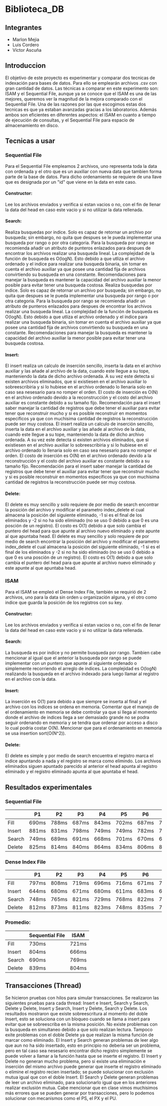 # Biblioteca_DB
## Integrantes
- Marlon Mejia
- Luis Cordero
- Víctor Ascuña

## Introduccion
El objetivo de este proyecto es experimentar y comparar dos tecnicas de indexación para bases de datos. Para ello se emplearán archivos .csv con gran cantidad de datos. Las técnicas a comparar en este experimento son: ISAM y el Sequential File, aunque ya se conoce que el ISAM es una de las mejores, queremos ver la magnitud de la mejora comparado con el Sequential File. Una de las razones por las que escogimos estas dos tecnicas es que ya estaban avanzadas gracias a los laboratorios. Además ambos son eficientes en diferentes aspectos: el ISAM en cuanto a tiempo de ejecución de consultas, y el Sequential File para espacio de almacenamiento en disco.

## Tecnicas a usar
### Sequential File
Para el Sequential File empleamos 2 archivos, uno representa toda la data con ordenada y el otro que es un auxiliar con nueva data que tambien forma parte de la base de datos. Para dicho ordenamiento se requiere de una llave que es designada por un "id" que viene en la data en este caso. 

#### Constructor:
Lee los archivos enviados y verifica si estan vacios o no, con el fin de llenar la data del head en caso este vacio y si no utilizar la data rellenada.


#### Search:
Realiza busquedas por indice. Solo es capaz de retornar un archivo por busqueda; sin embargo, no quita que despues se le pueda implementar una busqueda por rango o por otra categoria. Para la busqueda por rango se recomienda añadir un atributo de punteros enlazados para despues de encontrar los archivos realizar una busqueda lineal. La complejidad de la función de busqueda es O(logN). Esto debido a que utliza el archivo ordenado y el indice para realizar una busqueda binaria, sin tomar en cuenta el archivo auxiliar ya que posee una cantidad fija de archivos convirtiendo su busqueda en una constante. Recomendaciones para manejar la busqueda es mantener la capacidad del archivo auxiliar la menor posible para evitar tener una busqueda costosa.	Realiza busquedas por indice. Solo es capaz de retornar un archivo por busqueda; sin embargo, no quita que despues se le pueda implementar una busqueda por rango o por otra categoria. Para la busqueda por rango se recomienda añadir un atributo de punteros enlazados para despues de encontrar los archivos realizar una busqueda lineal. La complejidad de la función de busqueda es O(logN). Esto debido a que utliza el archivo ordenado y el indice para realizar una busqueda binaria, sin tomar en cuenta el archivo auxiliar ya que posee una cantidad fija de archivos convirtiendo su busqueda en una constante. Recomendaciones para manejar la busqueda es mantener la capacidad del archivo auxiliar la menor posible para evitar tener una busqueda costosa.


#### Insert:
El insert realiza un calculo de inserción sencillo, inserta la data en el archivo auxiliar y las añade al archivo de la data, cuando este llegue a su tope, manteniendo la data de dicho archivo ordenada. A su vez este detecta si existen archivos eliminados, que si existiesen en el archivo auxiliar lo sobreescribiria y si lo hubiese en el archivo ordenado lo llenaria solo en caso sea nesesario para no romper el orden. El costo de inserción es O(N) en el archivo ordenado devido a la reconstrucción y el costo del archivo auxiliar es constante debido a su tamaño fijo. Recomendación para el insert saber manejar la cantidad de registros que debe tener el auxiliar para evitar tener que reconstruir mucho y si es posible reconstruir en momentos especificos ya que con muchisima cantidad de registros la reconstrucción puede ser muy costosa.	El insert realiza un calculo de inserción sencillo, inserta la data en el archivo auxiliar y las añade al archivo de la data, cuando este llegue a su tope, manteniendo la data de dicho archivo ordenada. A su vez este detecta si existen archivos eliminados, que si existiesen en el archivo auxiliar lo sobreescribiria y si lo hubiese en el archivo ordenado lo llenaria solo en caso sea nesesario para no romper el orden. El costo de inserción es O(N) en el archivo ordenado devido a la reconstrucción y el costo del archivo auxiliar es constante debido a su tamaño fijo. Recomendación para el insert saber manejar la cantidad de registros que debe tener el auxiliar para evitar tener que reconstruir mucho y si es posible reconstruir en momentos especificos ya que con muchisima cantidad de registros la reconstrucción puede ser muy costosa.


#### Delete:
El delete es muy sencillo y solo requiere de por medio de search encontrar la posición del archivo y modificar el parametro index_delete el cual almacena la posición del siguiente eliminado, -1 si es el final de los eliminados y -2 si no ha sido eliminado (no se uso 0 debido a que 0 es una posción de un registro). El costo es O(1) debido a que solo cambia el puntero del head para que apunte al archivo nuevo eliminado y este apunte al que apuntaba head.	El delete es muy sencillo y solo requiere de por medio de search encontrar la posición del archivo y modificar el parametro index_delete el cual almacena la posición del siguiente eliminado, -1 si es el final de los eliminados y -2 si no ha sido eliminado (no se uso 0 debido a que 0 es una posción de un registro). El costo es O(1) debido a que solo cambia el puntero del head para que apunte al archivo nuevo eliminado y este apunte al que apuntaba head.

### ISAM
Para el ISAM se empleó el Dense Index File, también se requirió de 2 archivos, uno para la data sin orden u organización alguna, y el otro como indice que guarda la posición de los registros con su key.

#### Constructor:
Lee los archivos enviados y verifica si estan vacios o no, con el fin de llenar la data del head en caso este vacio y si no utilizar la data rellenada.

#### Search:
La busqueda es por indice y no permite busqueda por rango. Tambien cabe mencionar al igual que el anterior la busqueda por rango se puede implementar con un puntero que apunte al siguiente ordenado o simplemente recorriendo el arreglo de indices. La complejidad es O(logN) realizando la busqueda en el archivo indexado para luego llamar al registro en el archivo con la data.

#### Insert:
La inserción es O(1) para debido a que siempre se inserta al final y el archivo con los indices se ordena en memoria. Comentar que el manejo de el ordenamiento en memoria se debe controlar ya que si llega al momento donde el archivo de indices llega a ser demasiado grande no se podra seguir ordenando en memoria y se tendra que ordenar por acceso a disco lo cual podria costar O(N). Mencionar que para el ordenamiento en memoria se usa insertion sort(O(N^2)).

#### Delete:
El delete es simple y por medio de search encuentra el registro marca el indice apuntando a nada y el registro se marca como elimindo. Los archivos eliminados siguen apuntado parecido al anterior el head apunta al registro eliminado y el registro eliminado apunta al que apuntaba el head.

## Resultados experimentales

### Sequential File

|        | P1 | P2 | P3 | P4 | P5 | P6 | P7 | P8 | P9 | P10 |
|--------|----|----|----|----|----|----|----|----|----|-----|
| Fill   |690ms|788ms|687ms|843ms|702ms|687ms|790ms|692ms|713ms|706ms|
| Insert |881ms|831ms|798ms|749ms|749ms|782ms|797ms|826ms|863ms|773ms|
| Search |749ms|689ms|691ms|668ms|701ms|670ms|671ms|700ms|695ms|664ms|
| Delete |825ms|814ms|840ms|864ms|834ms|806ms|845ms|861ms|828ms|811ms|

### Dense Index File

|        | P1 | P2 | P3 | P4 | P5 | P6 | P7 | P8 | P9 | P10 |
|--------|----|----|----|----|----|----|----|----|----|-----|
| Fill   |797ms|808ms|719ms|696ms|716ms|671ms|706ms|689ms|732ms|676ms|
| Insert |644ms|680ms|671ms|680ms|611ms|683ms|690ms|684ms|670ms|647ms|
| Search |748ms|765ms|821ms|729ms|768ms|822ms|764ms|750ms|742ms|783ms|
| Delete |812ms|873ms|811ms|823ms|748ms|835ms|778ms|803ms|759ms|794ms|

### Promedio:
|        | Sequential File | ISAM |
|--------|-----------------|------|
| Fill   |     730ms            |  721ms    |
| Insert |     804ms            |  666ms    |
| Search |     690ms            |  769ms    |
| Delete |     839ms            |  804ms    |  

## Transacciones (Thread)
Se hicieron pruebas con hilos para simular transacciones. Se realizaron las siguientes pruebas para cada thread: Insert e Insert, Search y Search, Delete y Delete, Insert y Search, Insert y Delete, Search y Delete. Los resultados mostraron que existe sobreescritura al momento del doble Insert, esto se soluciona con un bloqueo cuando se llama a insert para evitar que se sobreescriba en la misma posición. No existe problemas con la busqueda en simultaneo debido a que solo realizan lectura. Tampoco exite problemas con el doble Delete ya que realizan la misma función de marcar como eliminado. El Insert y Search generan problemas de leer algo que aun no ha sido insertado, esto en principio no deberia ser un problema, pero en tal caso sea nesesario encontrar dicho registro simplemente se puede volver a llamar a la función hasta que se inserte el registro. El Insert y Delete no generan mucho problema, pero si existe una eliminación e inserción del mismo archivo puede generar que inserte el registro eliminado o elimine el registro recien insertado; se puede solucionar con exclusión mutua igual que con el doble Insert. El Search y Delete generan problemas de leer un archivo eliminado, para solucionarlo igual que en los anteriores realizar exclusión mutua. Cabe mencionar que en clase vimos muchisimos más errores que se pueden generar por transacciones, pero lo podemos solucionar con mecanismos como el PS, el PX y el PU.
